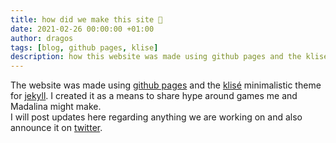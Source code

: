 ```yaml
---
title: how did we make this site 👶
date: 2021-02-26 00:00:00 +01:00
author: dragos
tags: [blog, github pages, klise]
description: how this website was made using github pages and the klise theme
---
```


The website was made using [github pages](https://pages.github.com/) and the [klisé](https://github.com/piharpi/klise) minimalistic theme for [jekyll](https://github.com/jekyll/jekyll). I created it as a means to share hype around games me and Madalina might make.
<br />
I will post updates here regarding anything we are working on and also announce it on [twitter](https://twitter.com/appsinacup).